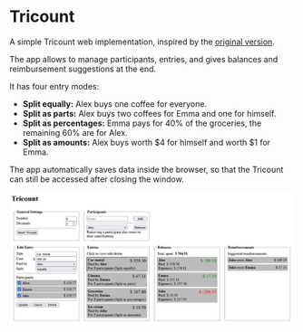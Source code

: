 # Tricount

A simple Tricount web implementation, inspired by the [original version](https://tricount.com).

The app allows to manage participants, entries, and gives balances and reimbursement suggestions at the end.

It has four entry modes:

-   **Split equally:** Alex buys one coffee for everyone.
-   **Split as parts:** Alex buys two coffees for Emma and one for himself.
-   **Split as percentages:** Emma pays for 40% of the groceries, the remaining 60% are for Alex.
-   **Split as amounts:** Alex buys worth $4 for himself and worth $1 for Emma.

The app automatically saves data inside the browser, so that the Tricount can still be accessed after closing the window.

![Illustration](example.png)
